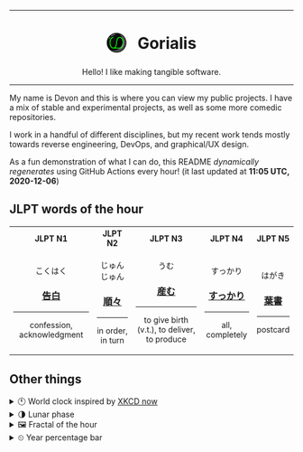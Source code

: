***

<h1 align="center">
<sub>
    <img src="readme/resources/avatar.png" height="36">
</sub>
&nbsp;
Gorialis
</h1>
<p align="center">
Hello! I like making tangible software.
</p>

***

My name is Devon and this is where you can view my public projects. I have a mix of stable and experimental projects, as well as some more comedic repositories.

I work in a handful of different disciplines, but my recent work tends mostly towards reverse engineering, DevOps, and graphical/UX design.

As a fun demonstration of what I can do, this README *dynamically regenerates* using GitHub Actions every hour! (it last updated at **11:05 UTC, 2020-12-06**)

<h2>JLPT words of the hour</h2>
<table>
    <tr>
        <th>JLPT N1</th>
        <th>JLPT N2</th>
        <th>JLPT N3</th>
        <th>JLPT N4</th>
        <th>JLPT N5</th>
    </tr>
    <tr>
        <td>
            <p align="center">こくはく</p>
            <h3 align="center"><b><a href="https://jisho.org/search/%E5%91%8A%E7%99%BD">告白</a></b></h3>
            <hr>
            <p align="center">confession,<wbr> acknowledgment</p>
        </td>
        <td>
            <p align="center">じゅんじゅん</p>
            <h3 align="center"><b><a href="https://jisho.org/search/%E9%A0%86%E3%80%85">順々</a></b></h3>
            <hr>
            <p align="center">in order,<wbr> in turn</p>
        </td>
        <td>
            <p align="center">うむ</p>
            <h3 align="center"><b><a href="https://jisho.org/search/%E7%94%A3%E3%82%80">産む</a></b></h3>
            <hr>
            <p align="center">to give birth (v.t.),<wbr> to deliver,<wbr> to produce</p>
        </td>
        <td>
            <p align="center">すっかり</p>
            <h3 align="center"><b><a href="https://jisho.org/search/%E3%81%99%E3%81%A3%E3%81%8B%E3%82%8A">すっかり</a></b></h3>
            <hr>
            <p align="center">all,<wbr> completely</p>
        </td>
        <td>
            <p align="center">はがき</p>
            <h3 align="center"><b><a href="https://jisho.org/search/%E8%91%89%E6%9B%B8">葉書</a></b></h3>
            <hr>
            <p align="center">postcard</p>
        </td>
    </tr>
</table>

<h2>Other things</h2>
<details>
<summary>🕚  World clock inspired by <a href="https://xkcd.com/now">XKCD now</a></summary>

> <img src="generated/now.png" width="512">

</details>
<details>
<summary>🌗 Lunar phase</summary>

The moon is approximately 74.22% through its phase (Last Quarter).

</details>
<details>
<summary>&#x1f5bc; Fractal of the hour</summary>

> <img src="generated/fractal.png" width="512">

</details>
<details>
<summary>&#x23f2; Year percentage bar</summary>
<pre><code>2020 [██████████████████▁▁] 93.02%</code></pre>
</details>
